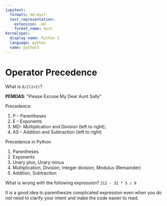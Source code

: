 ```yaml
---
jupytext:
  formats: md:myst
  text_representation:
    extension: .md
    format_name: myst
kernelspec:
  display_name: Python 3
  language: python
  name: python3
---
```


# Operator Precedence
What is `8/2(2+2)`?

**PEMDAS**: "Please Excuse My Dear Aunt Sally"

Precedence:
1. P – Parentheses  
2. E – Exponents
3. MD- Multiplication and Division (left to right); 
4. AS – Addition  and Subtraction (left to right) 

Precedence in Python
1. Parentheses
2. Exponents
3. Unary plus, Unary minus
4. Multiplication, Division, Integer division, Modulus (Remainder)
5. Addition, Subtraction

What is wrong with the following expression? `212 - 32 * 5 / 9` 

It is a good idea to parenthesize complicated expression even when you do not need to clarify your intent and make the code easier to read. 